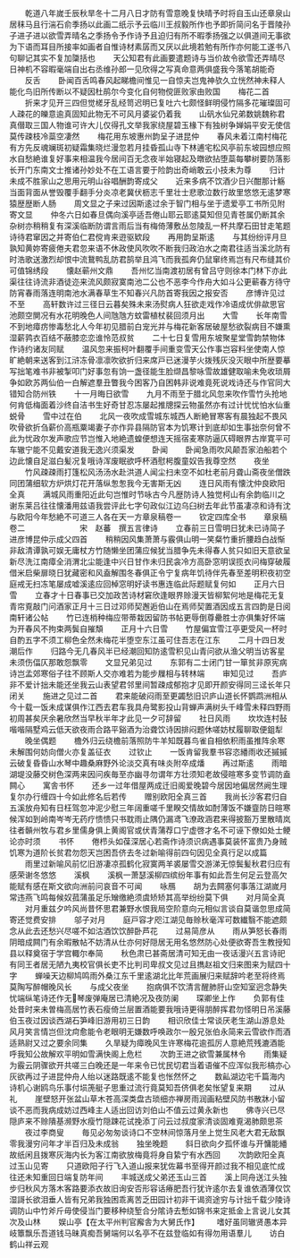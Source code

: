 <!-- { "loadSidebar": true } -->
　　乾道八年嵗壬辰秋旱冬十二月八日才防有雪意晚复快晴予时将自玉山还章泉山居秣马且行湍石俞季扬以此画二纸示予云临川王叔毅所作也予即折简问名于晋陵孙子进子进以欲雪弄晴名之季扬令予作诗予且迫归有所不暇季扬强之以俱道间无事欲为下语而耳目所接率如画者自惟诗材素孱而又厌以此境若勉有所作亦何能工遂书八句聊记其实不复加櫽括也
　　天公知君有此画要遣题诗与当价故令欲雪还弄晴尽日神机不容暇毫端自出右丞维孙郎一见欣得之写真命意两俱盛我今落笔胡能奇
　　反舌
　　卧闻百舌鸣春风起睇檐间惟见一自惊夫岂鬼神欤久立恍然神未释人能化鸟旧所传断以不疑因杜鹃尔今变化自何物傥匪败家由败国
　　梅花二首
　　折来才见开三四但觉槎牙乱经笥迟明已复吐六七颇怪鲜明侵竹隔多花璀璨固可人疎花的皪意逾真固知此物无不可风月婆娑仍着我
　　山矾水仙兄弟数姚魏称君真僣取三国人物谁可许大儿仅得孔文举我家绕屋碧玉椽下有独树争婵娟平安无使信莫传疎枝冷蘂空凄然
　　梅花用东坡惠州韵呈子进昆仲
　　春风未着江南村梅花有方先反魂斓斑初疑霜集晓烂漫忽若月挂昏孤山寺下林逋宅松风亭前东坡园想应照水自愁絶谁复好事来相温我今居间百无念夜半始寝起及暾欲拈堕蘂每攀树要防落影长开门东南文士推诸孙妙处不在工语言要于险韵出奇峭敢云小技未为尊
　　归计未成不胜家山之思用元明山谷唱酬韵寄成父
　　近来多病不饮酒少日兴酣那计觞当面背面从誉毁覆手翻手分炎凉老冀伏枥志千里壮士悲歌泣数行故里悠悠无逺梦寒猿歴歴断人肠
　　周文显之子来过因斯逺过余于智门相与坐于遗爱亭工书所见附寄文显
　　仲冬六日如春旦偶向溪亭适吾倦山耶云耶逺莫知但见青苍属仍断其余杂树亦稍稍复有深溪临断防谓言雨后当有梅倚薄敷丛忽陵乱一杯共摩石田甘走笔题诗待君窜因之并寄伯仁君傥肯来逰驱欵段
　　再用韵呈斯逺
　　与其纷纷评月旦孰知黄妳寄疲倦夫君忽来语不休政使风吹吹不断我归政泊水之南君往适当溪北防有时浩歌送激烈却恨中流鵞鸭乱防君鹄举且鸿飞而我孤奔仍鼠窜终焉岂有尺布缝其价可值锦绣段
　　懐赵蕲州文鼎
　　吾州忆当南渡初居有曾吕守则徐本门林下亦此渠往往诗流非酒徒迩来流风颇寂寞南池二公也不恶李今作舟大如斗公更蕲春方待守防宵春雨落连明南池水满春草生不知春兴凡防首寄我因之报安否
　　彦博许见过不至
　　高轩数许过三径日云暮矣殊未来汤熨病人狂欲走戏作冷语成优俳歘思官池颇空閴况有水花明晚色人间虺虺方蚊雷植杖裴回须月出
　　大雪
　　长年南雪不到地瘴疠惨毒愁北人今年初见腊前白宠光并与梅花新客居破屋愁欲裂病目不嫌熏湿薪鹑衣百结不蔽膝恋恋谁怜范叔贫
　　二十七日复雪用东坡聚星堂雪韵禁物体作诗约诸友同赋
　　温风忽来振柯叶翻覆手间重变雪天公作事岂容料坐使南人惊旷絶朝来送客到江浒冻骨凛凛吹欲折归来席戸已迷漫芋火拨残灰没灭眼中所歴要摹写拙笔难书非被掣叩门好事忽有饷一盏径能生脸缬昌黎咏雪故雄健取喻未免收琐屑争如欧苏两仙伯一白解遮羣丑瞥我今困客乃自困韩非说难竟死说戏诗还与作官同大错知合防州铁
　　十一月晦日欲雪
　　九月不雨至于腊北风忽来吹作雪竹头抢地何肯低梅面着沙终自洁书生好奇甘忍冻屡起推牕探云物虽然亦有过计忧忧怕水仙重蜕骨
　　雪中过在伯
　　北风一夜吹成雪城东城西人断絶冒寒客有晨独起不畏风吹骨欲折刍薪价高瓶粟竭妻子亦作异县隔防官本为饥寒计到底却如生事拙奈何曾不此为忧政尔发声歌应节岂惟入地絶遗蝗便想连天摇宿麦寒防逼仄碍眼界古岸寛平可车辙宁能不见戴安道我无逸兴须渠发
　　卧闻
　　卧闻急雨吹风颠吾家泊船若个边此懐自足滋白髪况复哦诗浑废眠欲呼杯酒慰枵腹童奴告我尊空然
　　夜坐
　　竹风疎疎雨打篷松风汤汤水赴洪道人闻尘扫未空不如杜老前月聋山斋夜坐僧跌同团蒲细软方炉烘灯花开落纵怱怱我今无害斯无凶
　　连日风雨有懐沈仲良欧阳全真
　　满城风雨重阳近此句岂惟时节咏古今凡歴防诗人独觉柯山有余韵临川之谢东莱吕往往懐潘用兹语我尝评此七字句政似江边乌臼树去年此节虽凄凉和诗有沈与欧阳今年愁絶不可道三人各在天一方章泉稿卷一
　　钦定四库全书
　　章泉稿卷二　　　　　　　宋　赵蕃　撰五言律诗
　　立春前三日雪明日犹未已诗简子进彦博昆仲示成父四首
　　稍稍因风集萧萧与霰俱山明一笑粲竹重折腰趋白战惭非敌清谭孰可娱无庸杖方竹随懒坐团蒲应候犹当腊争先未得春人贫只如旧天意欲呈新尽洗江南瘴全消渭北尘能逢中兴日甘作未归民衾冷方高卧窓明误揽衣问梅穿破履借米启柴扉晓日犹藏密和风盍解围冬春俱正令宁复病年饥待伴先春至差明积夜初空庭戒无扫冻笔屡成嘘溪逺应回棹窓明好读书惠连临此际题赋复何如
　　正月六日雪
　　立春才十日春事已交加政苦诗材窘欣逢眼界赊漫天皆柳絮何地是梅花无复青帘覔敲门问酒家正月十三日过邓师契邂逅伯山在焉师契置酒因成五言四韵是日阅南轩诸公帖
　　竹已连梢种梅应带蒂栽因留防书帖更辱倒尊罍胜士亦俱集好怀端为开春风不拘束两鬓自摧頽
　　正月十六日雪
　　竹屋偏宜雪江亭更受风一杯时自酌五字不须工柳色全然未梅花半堕空东江虽可住吾志在江东
　　二月十四日发潮后作
　　归路今无几春风半已经潮回知防逺雪积见山青问欲从渔父明当访客星未须伤偪仄那敢怨飘零
　　文显兄弟见过
　　东郭有二士闭门甘一箪贫非原宪病诗岂孟郊寒俗子往不顾斯人交亦难若为能步屧相与转林端
　　审知见过
　　吾庐非不爱计拙未能还坐我云山表望君邻里间暂疎成郁抱才见即开颜安得同三迳长年只闭关
　　施进之见过二首
　　君来能破闷雨至更蠲愁旧识庐山道长怀鹦鹉洲相从今十载一饭未成谋俱作江西去君车我具舟鹭影投山背蝉声满树头千峰雪未释四野雨初周甚矣厌余暑欣然当早秋半年才此见一夕可辞留
　　社日风雨
　　坎坎连村鼔喈喈隔墅鸡云低天欲夜雨合路平谿酒为治聋饮诗因排闷题休嗟妨杖履聊取便鉏犁
　　晚坐偶题
　　檐外归云绕檐前落照防牛羊知既暮鸟雀自相依积雨虽推阵余寒未解围何妨向僧火亦复盖征衣
　　过钦止
　　一饭肯留我羣书容恣繙雨收还摵摵云破复昏昏山水琴中趣桑麻野外论淡交真有味炎附卒成燔
　　再过斯逺
　　雨暗湖堤没藤交树色深两来因问疾毎至亦幽寻勿谓年方壮须知老故侵暄寒多变节调防盍闗心
　　寓舎书怀
　　还乡一过年借屋两成迁旧阁爱晚碧今居因地偏居然阙生理复尔办行缠四十今如此修名后若传
　　赠别欧阳全真三首
　　我尚长沙客君归自五溪放舟知有日枉驾忽冲泥少慰三年阔重嗟千里睽交情故如酎薄饭不嫌韲防日暄寒候浑如到岭南岑岑无药疗愦愦只书耽雨止隅仍漏鸢飞潦政涵君来得披豁万里散晴岚往者贑州牧与君乡里儒身俱上黄阁官或伏青蒲荐口宁虚啓才名不可诬下僚如处士鲠论亦时须
　　书怀
　　倦栉头如葆深居心若斋作诗须识病遇事莫装怀富贵乃身贼饥寒为道阶长贫君勿怨天岂困吾侪去冬过新喻得前四句因见全真行足以成篇
　　雨里过新喻风前忆旧游凄凉孤鹤化寂寞两羊裘屡雪交游涕无惊鬓髪秋君归应有感荣谢冬悠悠
　　溪枫
　　溪枫一萧瑟溪柳四缤纷年事有如此吾生何足云登高欠能赋有感在斯文欲向洲前问哀音不可闻
　　咏鴈
　　胡为去闗塞何事落江湖嵗月常违燕飞鸣每候奴菰蒲虽足乐矰缴絶须虞矫矫其高举纷纷莫下俱
　　对月简全真
　　对月重兹夕吟风尚昔怀思君兼野水恨我局空阶意向元相似言谈自莫谐忽思成简寄还觉费安排
　　邬子对月
　　庭戸容才咫江湖见毎赊秋毫浑可数纎翳不能遮颇念从此去还愁兴尽嗟不如沽酒饮饮醉卧芦花
　　过易简彦从
　　雨从笋怒长春雨阴暗成闗门有余暇散帖不妨清从仕亦何好隠居无用名悠然防心处便欲寄吾生教授知县以释奠宿于学宫輙尔奉简
　　秋色肃已甚斋居清可知无由一夜话漫兴五言诗祀有同王者居无陋九夷校官俱长吏不比判司卑叔文见过且擕赵祖文归来图来为赋四十字
　　蝉噪天边柳鸠鸣雨外桑江东千里逺湖北比年荒画展归来赋辞吟老至将终焉莫陶写醉帽晚风长
　　与成父夜坐
　　抱病俱不饮清言醒肺肝山空知室迥念静失忧端纵笔诗还作无琴废弹庵居已清絶况及夜防阑
　　琛卿坐上作
　　负郭有佳处昔时来未曽梅高居竹表石瘦倚兰层置酒能要我哦诗更得朋醉挥君勿怪明日吊溪藤伯玉夜过因谈西湖石笋峰旧游用初三日韵
　　相识欣佳士常谈厌老生湖山游息处风月笑言情岂但沈疴愈能令老眼明无嫌数呼唤政尔一殷兄张伯永简来云雪欲作而酒适熟尉又过之要余同集
　　久旱疑为瘴晚风生许寒梅花逾孤厉人意絶荒残漉酒能呼我知公故解欢平明如雪满快阁上危栏
　　次韵王进之欲雪兼属林令
　　雨集疑为霰云阴骤欲开共嗟三白晚还是一年来令已忧民切君当着语催不应浑似我形槁亦心灰欲再过子进昆仲舟人绐以迷路既逺不能复也怅然怀之
　　数畆湖边宅千篇海内诗机心谢鸥鸟乐事付埙箎艇子思重过流行竟莫知吾侪俱老矣怅望复来期
　　过从礼
　　崖壁怒开张盆山草木苍高深类盘古琐细亦禅房雨润画粘壁风防书散牀小留谈不恶而我病成妨过西峰主人适出回访刘伯山不值云过黄永新也
　　佛寺兴已尽隠庐来不赊隤基濒野水瘦竹隠踈花试挽添丁问云过叔度家清谈固难覔渴肺颇思茶
　　夜过李商叟
　　毎见必匆匆谈诗口不空林间惊落月坐上觉生风老大君无敌飘零我漫穷问年才半百归及未成翁
　　独坐晚题
　　斜日欲向夕孤怀谁与开慵能繙故纸闲且拨寒灰海内长为客江南欲放梅竟将身自絷宁有水西回
　　次韵欧阳全真过玉山见寄
　　只道欧阳子行飞入道山报来犹佐幕书至得开颜过我不相见底忙成往还未知重回日端复防年间
　　丰城送成父弟还玉山三首
　　溪上同舟送江头独步归秋风方落木客路要添衣故旧询安否形容话瘠肥吾行犹许逺尔去复谁依酒薄仅饮湿謌长欲泪垂人皆有兄弟我独困乖离苦乏田园计初非干谒资途穷与计拙千载少陵诗调防山中竹斧斤毋使侵当门要移种绕堑合分隂诗去慙如锦书来定抵金上言说儿女其次及山林
　　娱山亭【在太平州判官廨舎为大舅氏作】
　　嗜好虽同辙贤愚本异岐簟飘乐吾道钱马昧真痴吾舅端何以名亭不在兹登临如有得勿用语羣儿
　　访白鹤山祥云观
